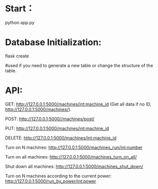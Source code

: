 # Start：
python app.py

# Database Initialization:
flask create  

#used if you need to generate a new table or change the structure of the table.

# API:
GET: http://127.0.0.1:5000/machines/<int:machine_id> 
(Get all data if no ID, http://127.0.0.1:5000/machines/).

POST: http://127.0.0.1:5000//machines/post/

PUT: http://127.0.0.1:5000/machines/<int:machine_id> 

DELETE: http://127.0.0.1:5000/machines/<int:machine_id> 

Turn on N machines: http://127.0.0.1:5000/machines_run/<int:number>

Turn on all machines: http://127.0.0.1:5000/machines_turn_on_all/

Shut down all machines: http://127.0.0.1:5000/machines_shut_down/

Turn on N machines according to the current power: http://127.0.0.1:5000/run_by_power/<int:power>
